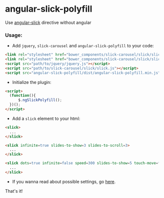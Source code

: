 # angular-slick-polyfill
Use [angular-slick](https://github.com/vasyabigi/angular-slick) directive without angular

### Usage:

- Add `jquery`, `slick-carousel` and `angular-slick-polyfill` to your code:

```html
<link rel="stylesheet" href="bower_components/slick-carousel/slick/slick.css">
<link rel="stylesheet" href="bower_components/slick-carousel/slick/slick-theme.css">
<script src="path/to/jquery/jquery.js"></script>
<script src="path/to/slick-carousel/slick/slick.js"></script>
<script src="angular-slick-polyfill/dist/angular-slick-polyfill.min.js"></script>
```

- Initialize the plugin:

```html
<script>
  (function(){
      $.ngSlickPolyfill();
  })();
</script>
```

- Add a `slick` element to your html:

```html
<slick>
  ...
</slick>

<slick infinite=true slides-to-show=3 slides-to-scroll=3>
  ...
</slick>

<slick dots=true infinite=false speed=300 slides-to-show=5 touch-move=false slides-to-scroll=1>
  ...
</slick>
```

- If you wanna read about possible settings, go [here](http://kenwheeler.github.io/slick/#settings).

That's it!